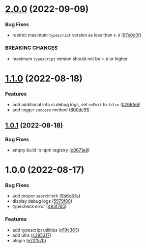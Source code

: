 # [2.0.0](https://github.com/ArtemKlyuev/esbuild-plugin-d-ts-path-alias/compare/v1.1.0...v2.0.0) (2022-09-09)


### Bug Fixes

* restrict maximum `typescript` version as less than `4.8` ([97e0c0f](https://github.com/ArtemKlyuev/esbuild-plugin-d-ts-path-alias/commit/97e0c0fefe115545a41f5c2ed2159fbc97919eea))


### BREAKING CHANGES

* maximum `typescript` version should not be `4.8` or higher

# [1.1.0](https://github.com/ArtemKlyuev/esbuild-plugin-d-ts-path-alias/compare/v1.0.1...v1.1.0) (2022-08-18)


### Features

* add additional info in debug logs, set `noEmit` to `false` ([0268fe6](https://github.com/ArtemKlyuev/esbuild-plugin-d-ts-path-alias/commit/0268fe61b4ce92d91e409fccdf231eb430e93967))
* add logger `success` method ([800dc91](https://github.com/ArtemKlyuev/esbuild-plugin-d-ts-path-alias/commit/800dc910ced058e676d70d11f893449c0832963c))

## [1.0.1](https://github.com/ArtemKlyuev/esbuild-plugin-d-ts-path-alias/compare/v1.0.0...v1.0.1) (2022-08-18)


### Bug Fixes

* empty build in npm registry ([c0671e9](https://github.com/ArtemKlyuev/esbuild-plugin-d-ts-path-alias/commit/c0671e96b32332b868b117749eafcf645d3b9ff7))

# 1.0.0 (2022-08-17)


### Bug Fixes

* add proper `searchPath` ([9b6c87a](https://github.com/ArtemKlyuev/esbuild-plugin-d-ts-path-alias/commit/9b6c87a3ecfa06564f56858688bb3384d9fe4643))
* display debug logs ([5579f80](https://github.com/ArtemKlyuev/esbuild-plugin-d-ts-path-alias/commit/5579f80f556deb2ce351e1173efe3703cd1d7659))
* typecheck error ([483f785](https://github.com/ArtemKlyuev/esbuild-plugin-d-ts-path-alias/commit/483f785b467ebea2f8f310854c1831c21c94247b))


### Features

* add typescript utilities ([d19c363](https://github.com/ArtemKlyuev/esbuild-plugin-d-ts-path-alias/commit/d19c3637bca22e545249af8c4705dedd59b0d93f))
* add utils ([c395317](https://github.com/ArtemKlyuev/esbuild-plugin-d-ts-path-alias/commit/c395317f281ead9ce9307c7e6ab8acc99ea7d620))
* plugin ([e22f57b](https://github.com/ArtemKlyuev/esbuild-plugin-d-ts-path-alias/commit/e22f57b4cc01c9a3475327d8fca7bb32b39ac093))
